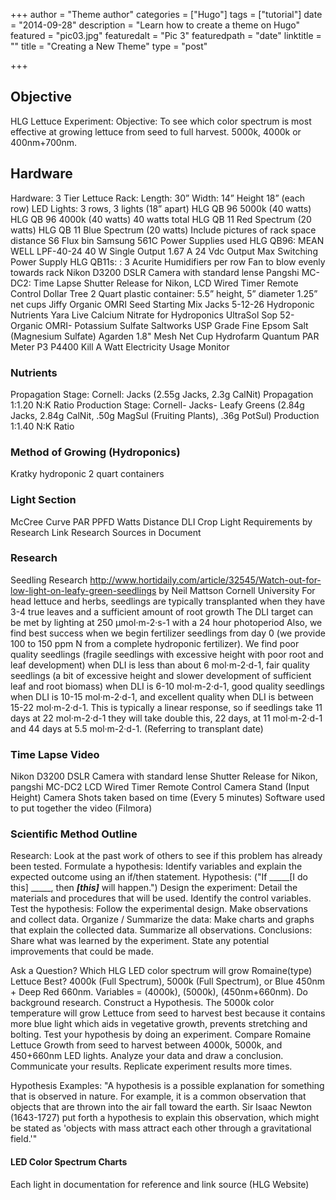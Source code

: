 +++
author = "Theme author"
categories = ["Hugo"]
tags = ["tutorial"]
date = "2014-09-28"
description = "Learn how to create a theme on Hugo"
featured = "pic03.jpg"
featuredalt = "Pic 3"
featuredpath = "date"
linktitle = ""
title = "Creating a New Theme"
type = "post"

+++

## Objective

HLG Lettuce Experiment:
Objective: To see which color spectrum is most effective at growing lettuce from seed to full harvest. 5000k, 4000k or 400nm+700nm.


## Hardware
Hardware:
3 Tier Lettuce Rack:
Length: 30”
Width: 14”
Height 18” (each row)
LED Lights: 3 rows, 3 lights (18” apart)
HLG QB 96 5000k (40 watts)
HLG QB 96 4000k (40 watts)
40 watts total
HLG QB 11 Red Spectrum (20 watts)
HLG QB 11 Blue Spectrum (20 watts)
Include pictures of rack space distance
S6 Flux bin Samsung 561C
Power Supplies used
HLG QB96: MEAN WELL LPF-40-24 40 W Single Output 1.67 A 24 Vdc Output Max Switching Power Supply
HLG QB11s: :
3 Acurite Humidifiers per row
Fan to blow evenly towards rack
Nikon D3200 DSLR Camera with standard lense
Pangshi MC-DC2: Time Lapse Shutter Release for Nikon, LCD Wired Timer Remote Control
Dollar Tree 2 Quart plastic container: 5.5” height, 5” diameter
1.25” net cups
Jiffy Organic OMRI Seed Starting Mix
Jacks 5-12-26 Hydroponic Nutrients
Yara Live Calcium Nitrate for Hydroponics
UltraSol Sop 52- Organic OMRI- Potassium Sulfate
Saltworks USP Grade Fine Epsom Salt (Magnesium Sulfate)
Agarden 1.8" Mesh Net Cup
Hydrofarm Quantum PAR Meter
P3 P4400 Kill A Watt Electricity Usage Monitor


### Nutrients
Propagation Stage: Cornell: Jacks (2.55g Jacks, 2.3g CalNit) Propagation
1:1.20 N:K Ratio
Production Stage: Cornell- Jacks- Leafy Greens (2.84g Jacks, 2.84g CalNit, .50g MagSul (Fruiting Plants), .36g PotSul) Production
1:1.40 N:K Ratio


### Method of Growing (Hydroponics)
Kratky hydroponic 2 quart containers


### Light Section
McCree Curve
PAR
PPFD
Watts
Distance
DLI
Crop Light Requirements by Research
Link Research Sources in Document


### Research
Seedling Research
http://www.hortidaily.com/article/32545/Watch-out-for-low-light-on-leafy-green-seedlings
by Neil Mattson Cornell University
For head lettuce and herbs, seedlings are typically transplanted when they have 3-4 true leaves and a sufficient amount of root growth
The DLI target can be met by lighting at 250 μmol·m-2·s-1 with a 24 hour photoperiod
Also, we find best success when we begin fertilizer seedlings from day 0 (we provide 100 to 150 ppm N from a complete hydroponic fertilizer).
We find poor quality seedlings (fragile seedlings with excessive height with poor root and leaf development) when DLI is less than about 6 mol·m-2·d-1, fair quality seedlings (a bit of excessive height and slower development of sufficient leaf and root biomass) when DLI is 6-10 mol·m-2·d-1, good quality seedlings when DLI is 10-15 mol·m-2·d-1, and excellent quality when DLI is between 15-22 mol·m-2·d-1.
This is typically a linear response, so if seedlings take 11 days at 22 mol·m-2·d-1 they will take double this, 22 days, at 11 mol·m-2·d-1 and 44 days at 5.5 mol·m-2·d-1. (Referring to transplant date)


### Time Lapse Video
Nikon D3200 DSLR Camera with standard lense
Shutter Release for Nikon, pangshi MC-DC2 LCD Wired Timer Remote Control
Camera Stand (Input Height)
Camera Shots taken based on time (Every 5 minutes)
Software used to put together the video (Filmora)


### Scientific Method Outline
Research: Look at the past work of others to see if this problem has already been tested.
Formulate a hypothesis: Identify variables and explain the expected outcome using an if/then statement.
Hypothesis: ("If _____[I do this] _____, then _____[this]_____ will happen.")
Design the experiment: Detail the materials and procedures that will be used. Identify the control variables.
Test the hypothesis: Follow the experimental design. Make observations and collect data.
Organize / Summarize the data: Make charts and graphs that explain the collected data. Summarize all observations.
Conclusions: Share what was learned by the experiment. State any potential improvements that could be made.

Ask a Question?
Which HLG LED color spectrum will grow Romaine(type) Lettuce Best? 4000k (Full Spectrum), 5000k (Full Spectrum), or Blue 450nm + Deep Red 660nm.
Variables = (4000k), (5000k), (450nm+660nm).
Do background research.
Construct a Hypothesis.
The 5000k color temperature will grow Lettuce from seed to harvest best because it contains more blue light which aids in vegetative growth, prevents stretching and bolting.
Test your hypothesis by doing an experiment.
Compare Romaine Lettuce Growth from seed to harvest between 4000k, 5000k, and 450+660nm LED lights.
Analyze your data and draw a conclusion.
Communicate your results.
Replicate experiment results more times.


Hypothesis Examples:
"A hypothesis is a possible explanation for something that is observed in nature. For example, it is a common observation that objects that are thrown into the air fall toward the earth. Sir Isaac Newton (1643-1727) put forth a hypothesis to explain this observation, which might be stated as 'objects with mass attract each other through a gravitational field.'"


#### LED Color Spectrum Charts
 Each light in documentation for reference and link source (HLG Website)
